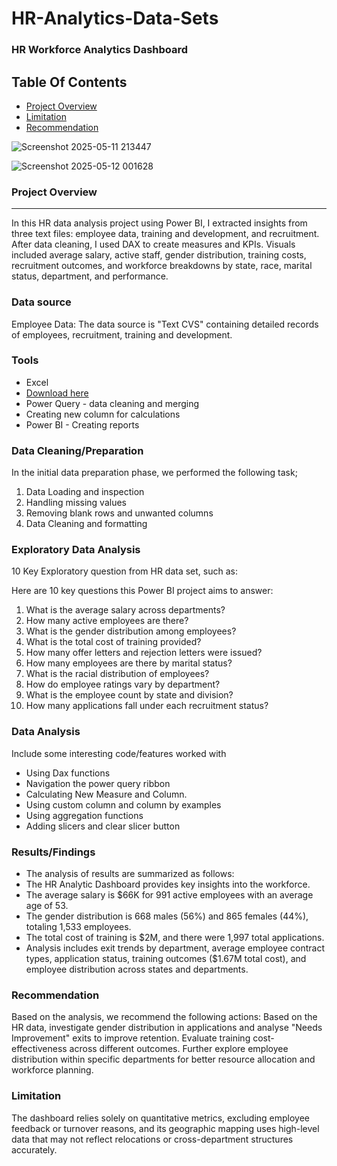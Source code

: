 # HR-Analytics-Data-Sets
### HR Workforce Analytics Dashboard

## Table Of Contents

- [Project Overview](#project-overview)
- [Limitation](#limitation)
- [Recommendation](#recommendation)
  
![Screenshot 2025-05-11 213447](https://github.com/user-attachments/assets/5ea9c2bf-a5e0-48a8-9834-b3fc73b8f170)

![Screenshot 2025-05-12 001628](https://github.com/user-attachments/assets/4a6a63c6-c692-4348-bfc7-5733ad67fc52)

### Project Overview

---

In this HR data analysis project using Power BI, I extracted insights from three text files: employee data, training and development, and recruitment. After data cleaning, I used DAX to create measures and KPIs. Visuals included average salary, active staff, gender distribution, training costs, recruitment outcomes, and workforce breakdowns by state, race, marital status, department, and performance.



### Data source

Employee Data: The data source is "Text CVS" containing detailed records of employees, recruitment, training and development.

### Tools

- Excel
- [Download here](https://drive.google.com/file/d/1NmWIPWQbNSl76H7AOyzHrS_dlo6o1gWx/view?usp=drivesdk)
- Power Query - data cleaning and merging
- Creating new column for calculations
- Power BI - Creating reports


### Data Cleaning/Preparation


In the initial data preparation phase, we performed the following task;
1. Data Loading and inspection
2. Handling missing values
3. Removing blank rows and unwanted columns
3. Data Cleaning and formatting

### Exploratory Data Analysis

10 Key Exploratory question from HR data set, such as:

Here are 10 key questions this Power BI project aims to answer:

1.	What is the average salary across departments?
2.	How many active employees are there?
3.	What is the gender distribution among employees?
4.	What is the total cost of training provided?
5.	How many offer letters and rejection letters were issued?
6.	How many employees are there by marital status?
7.	What is the racial distribution of employees?
8.	How do employee ratings vary by department?
9.	What is the employee count by state and division?
10.	How many applications fall under each recruitment status?


  ### Data Analysis

  Include some interesting code/features worked with
   - Using Dax functions
  - Navigation the power query ribbon
  - Calculating New Measure and Column.
  - Using custom column and column by examples
  - Using aggregation functions
  - Adding slicers and clear slicer button


  ### Results/Findings
  
- The analysis of results are summarized as follows:
- The HR Analytic Dashboard provides key insights into the workforce. 
- The average salary is $66K for 991 active employees with an average age of 53. 
- The gender distribution is 668 males (56%) and 865 females (44%), totaling 1,533 employees. 
- The total cost of training is $2M, and there were 1,997 total applications. 
- Analysis includes exit trends by department, average employee contract types, application status, training outcomes ($1.67M total cost), and employee distribution across states and departments.

 ### Recommendation

Based on the analysis, we recommend the following actions:
Based on the HR data, investigate gender distribution in applications and analyse "Needs Improvement" exits to improve retention. 
Evaluate training cost-effectiveness across different outcomes. Further explore employee distribution within specific departments for better resource allocation and workforce planning.

### Limitation
The dashboard relies solely on quantitative metrics, excluding employee feedback or turnover reasons, and its geographic mapping uses high-level data that may not reflect relocations or cross-department structures accurately.


